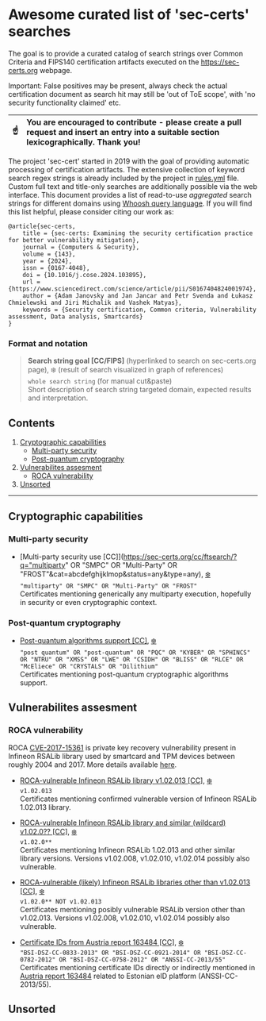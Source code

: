 # Awesome curated list of 'sec-certs' searches
The goal is to provide a curated catalog of search strings over Common Criteria and FIPS140 certification artifacts executed on the https://sec-certs.org webpage.

 Important: False positives may be present, always check the actual certification document as search hit may still be 'out of ToE scope', with 'no security functionality claimed' etc. 

| :point_up:    | You are encouraged to contribute - please create a pull request and insert an entry into a suitable section **lexicographically**. Thank you! |
|---------------|:------------------------|

The project 'sec-cert' started in 2019 with the goal of providing automatic processing of certification artifacts. The extensive collection of keyword search regex strings is already included by the project in [rules.yml](https://github.com/crocs-muni/sec-certs/blob/main/src/sec_certs/rules.yaml) file. Custom full text and title-only searches are additionally possible via the web interface. This document provides a list of read-to-use *aggregated* search strings for different domains using [Whoosh query language](https://whoosh.readthedocs.io/en/latest/querylang.html). If you will find this list helpful, please consider citing our work as:
```
@article{sec-certs,
	title = {sec-certs: Examining the security certification practice for better vulnerability mitigation},
	journal = {Computers & Security},
	volume = {143},
	year = {2024},
	issn = {0167-4048},
	doi = {10.1016/j.cose.2024.103895},
	url = {https://www.sciencedirect.com/science/article/pii/S0167404824001974},
	author = {Adam Janovsky and Jan Jancar and Petr Svenda and Łukasz Chmielewski and Jiri Michalik and Vashek Matyas},
	keywords = {Security certification, Common criteria, Vulnerability assessment, Data analysis, Smartcards}
}
```

### Format and notation
> **Search string goal [CC/FIPS]** (hyperlinked to search on sec-certs.org page), :snowflake: (result of search visualized in graph of references)
> <br>
> `whole search string` (for manual cut&paste)
> <br>
> Short description of search string targeted domain, expected results and interpretation.

## Contents

1. [Cryptographic capabilities](#cryptographic-capabilities)
   - [Multi-party security](#multi-party-security)    
   - [Post-quantum cryptography](#post-quantum-cryptography)    
3. [Vulnerabilites assesment](#vulnerabilites-assesment)
   - [ROCA vulnerability](#roca-vulnerability)    
4. [Unsorted](#unsorted)
   
_________________________________________________

## Cryptographic capabilities

### Multi-party security
- [Multi-party security use [CC]](https://sec-certs.org/cc/ftsearch/?q="multiparty" OR "SMPC" OR "Multi-Party" OR "FROST"&cat=abcdefghijklmop&status=any&type=any), [:snowflake:](https://sec-certs.org/cc/network/?q=%22multiparty%22%20OR%20%22SMPC%22%20OR%20%22Multi-Party%22%20OR%20%22FROST%22&cat=abcdefghijklmop&status=any&type=any&search=fulltext)
  <br>
 ```"multiparty" OR "SMPC" OR "Multi-Party" OR "FROST"```
  <br> 
Certificates mentioning generically any multiparty execution, hopefully in security or even cryptographic context. 


### Post-quantum cryptography
- [Post-quantum algorithms support [CC]](https://sec-certs.org/cc/ftsearch/?q=%22post%20quantum%22%20OR%20%22post-quantum%22%20OR%20%22PQC%22%20OR%20%22KYBER%22%20OR%20%22SPHINCS%22%20OR%20%22NTRU%22%20OR%20%22XMSS%22%20OR%20%22LWE%22%20OR%20%22CSIDH%22%20OR%20%22BLISS%22%20OR%20%22RLCE%22%20OR%20%22McEliece%22%20OR%20%22CRYSTALS%22%20OR%20%22Dilithium%22&cat=abcdefghijklmop&status=any&type=any), [:snowflake:](https://sec-certs.org/cc/network/?q=%22post%20quantum%22%20OR%20%22post-quantum%22%20OR%20%22PQC%22%20OR%20%22KYBER%22%20OR%20%22SPHINCS%22%20OR%20%22NTRU%22%20OR%20%22XMSS%22%20OR%20%22LWE%22%20OR%20%22CSIDH%22%20OR%20%22BLISS%22%20OR%20%22RLCE%22%20OR%20%22McEliece%22%20OR%20%22CRYSTALS%22%20OR%20%22Dilithium%22&cat=abcdefghijklmop&status=any&type=any&search=fulltext)
  <br>
 ```"post quantum" OR "post-quantum" OR "PQC" OR "KYBER" OR "SPHINCS" OR "NTRU" OR "XMSS" OR "LWE" OR "CSIDH" OR "BLISS" OR "RLCE" OR "McEliece" OR "CRYSTALS" OR "Dilithium"```
  <br> 
Certificates mentioning post-quantum cryptographic algorithms support.

## Vulnerabilites assesment

### ROCA vulnerability
ROCA [CVE-2017-15361](https://nvd.nist.gov/vuln/detail/CVE-2017-15361) is private key recovery vulnerability present in Infineon RSALib library used by smartcard and TPM devices between roughly 2004 and 2017. More details available [here](https://crocs.fi.muni.cz/papers/rsa_ccs17). 

- [ROCA-vulnerable Infineon RSALib library v1.02.013 [CC]](https://sec-certs.org/cc/ftsearch/?q=v1.02.013&cat=abcdefghijklmop&status=any&type=any), [:snowflake:](https://sec-certs.org/cc/network/?q=%22v1.02.013%E2%80%9C%20&cat=abcdefghijklmop&status=any&type=any&search=fulltext)
  <br>
 ```v1.02.013```
  <br> 
Certificates mentioning confirmed vulnerable version of Infineon RSALib 1.02.013 library.

- [ROCA-vulnerable Infineon RSALib library and similar (wildcard) v1.02.0?? [CC]](https://sec-certs.org/cc/ftsearch/?q=v1.02.0**&cat=abcdefghijklmop&status=any&type=any), [:snowflake:](https://sec-certs.org/cc/network/?q=v1.02.0**&cat=abcdefghijklmop&status=any&type=any&search=fulltext)
  <br>
 ```v1.02.0**```
  <br> 
Certificates mentioning Infineon RSALib 1.02.013 and other similar library versions. Versions v1.02.008, v1.02.010, v1.02.014 possibly also vulnerable.

- [ROCA-vulnerable (likely) Infineon RSALib libraries other than v1.02.013 [CC]](https://sec-certs.org/cc/ftsearch/?q=v1.02.0**%20NOT%20v1.02.013&cat=abcdefghijklmop&status=any&type=any), [:snowflake:](https://sec-certs.org/cc/network/?q=v1.02.0**%20NOT%20v1.02.013&cat=abcdefghijklmop&status=any&type=any&search=fulltext)
  <br>
 ```v1.02.0** NOT v1.02.013```
  <br> 
Certificates mentioning posibly vulnerable RSALib version other than v1.02.013. Versions v1.02.008, v1.02.010, v1.02.014 possibly also vulnerable.

- [Certificate IDs from Austria report 163484 [CC]](https://sec-certs.org/cc/ftsearch/?q=%22BSI-DSZ-CC-0833-2013%22%20OR%20%22BSI-DSZ-CC-0921-2014%22%20OR%20%22BSI-DSZ-CC-0782-2012%22%20OR%20%22BSI-DSZ-CC-0758-2012%22%20OR%20%22ANSSI-CC-2013%2F55%22&cat=abcdefghijklmop&status=any&type=any), [:snowflake:](https://sec-certs.org/cc/network/?q=%22BSI-DSZ-CC-0833-2013%22%20OR%20%22BSI-DSZ-CC-0921-2014%22%20OR%20%22BSI-DSZ-CC-0782-2012%22%20OR%20%22BSI-DSZ-CC-0758-2012%22%20OR%20%22ANSSI-CC-2013%2F55%22&cat=abcdefghijklmop&status=any&type=any&search=fulltext)
  <br>
 ```"BSI-DSZ-CC-0833-2013" OR "BSI-DSZ-CC-0921-2014" OR "BSI-DSZ-CC-0782-2012" OR "BSI-DSZ-CC-0758-2012" OR "ANSSI-CC-2013/55"```
  <br> 
Certificates mentioning certificate IDs directly or indirectly mentioned in [Austria report 163484](https://archive.org/details/incident-report-id-163484-austria) related to Estonian eID platform (ANSSI-CC-2013/55).

## Unsorted
